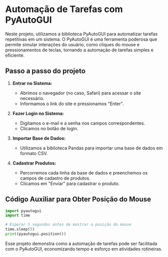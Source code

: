 # Automação de Tarefas com PyAutoGUI

Neste projeto, utilizamos a biblioteca PyAutoGUI para automatizar tarefas repetitivas em um sistema. O PyAutoGUI é uma ferramenta poderosa que permite simular interações do usuário, como cliques do mouse e pressionamentos de teclas, tornando a automação de tarefas simples e eficiente.

## Passo a passo do projeto

1. **Entrar no Sistema:**
   - Abrimos o navegador (no caso, Safari) para acessar o site necessário.
   - Informamos o link do site e pressionamos "Enter".

2. **Fazer Login no Sistema:**
   - Digitamos o e-mail e a senha nos campos correspondentes.
   - Clicamos no botão de login.

3. **Importar Base de Dados:**
   - Utilizamos a biblioteca Pandas para importar uma base de dados em formato CSV.

4. **Cadastrar Produtos:**
   - Percorremos cada linha da base de dados e preenchemos os campos de cadastro de produtos.
   - Clicamos em "Enviar" para cadastrar o produto.


## Código Auxiliar para Obter Posição do Mouse

```python
import pyautogui
import time

# Esperar 5 segundos antes de mostrar a posição do mouse
time.sleep(5)
print(pyautogui.position())
```

Esse projeto demonstra como a automação de tarefas pode ser facilitada com o PyAutoGUI, economizando tempo e esforço em atividades rotineiras.
